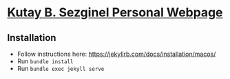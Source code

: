 # [Kutay B. Sezginel Personal Webpage](https://kbsezginel.github.io)

## Installation
- Follow instructions here: https://jekyllrb.com/docs/installation/macos/
- Run `bundle install`
- Run `bundle exec jekyll serve`